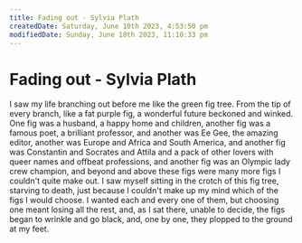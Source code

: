 ```yaml
---
title: Fading out - Sylvia Plath
createdDate: Saturday, June 10th 2023, 4:53:50 pm
modifiedDate: Sunday, June 18th 2023, 11:10:33 pm
---
```


# Fading out - Sylvia Plath

I saw my life branching out before me like the green fig tree. From the tip of every branch, like a fat purple fig, a wonderful future beckoned and winked. One fig was a husband, a happy home and children, another fig was a famous poet, a brilliant professor, and another was Ee Gee, the amazing editor, another was Europe and Africa and South America, and another fig was Constantin and Socrates and Attila and a pack of other lovers with queer names and offbeat professions, and another fig was an Olympic lady crew champion, and beyond and above these figs were many more figs I couldn't quite make out. I saw myself sitting in the crotch of this fig tree, starving to death, just because I couldn't make up my mind which of the figs I would choose. I wanted each and every one of them, but choosing one meant losing all the rest, and, as I sat there, unable to decide, the figs began to wrinkle and go black, and, one by one, they plopped to the ground at my feet.
